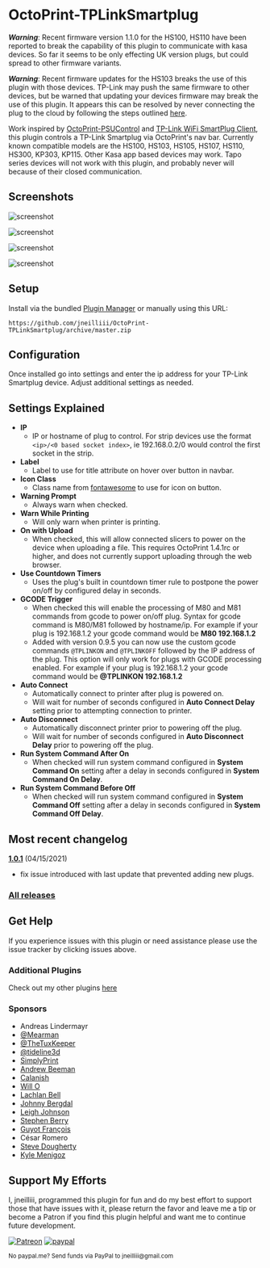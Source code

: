 # OctoPrint-TPLinkSmartplug

***Warning***: Recent firmware version 1.1.0 for the HS100, HS110 have been reported to break the capability of this plugin to communicate with kasa devices. So far it seems to be only effecting UK version plugs, but could spread to other firmware variants.

***Warning***: Recent firmware updates for the HS103 breaks the use of this plugin with those devices. TP-Link may push the same firmware to other devices, but be warned that updating your devices firmware may break the use of this plugin. It appears this can be resolved by never connecting the plug to the cloud by following the steps outlined [here](https://www.tp-link.com/us/support/faq/2707/).

Work inspired by [OctoPrint-PSUControl](https://github.com/kantlivelong/OctoPrint-PSUControl) and [TP-Link WiFi SmartPlug Client](https://github.com/softScheck/tplink-smartplug), this plugin controls a TP-Link Smartplug via OctoPrint's nav bar. Currently known compatible models are the HS100, HS103, HS105, HS107, HS110, HS300, KP303, KP115. Other Kasa app based devices may work. Tapo series devices will not work with this plugin, and probably never will because of their closed communication.

##  Screenshots
![screenshot](screenshot.png)

![screenshot](settings.png)

![screenshot](plugeditor.png)

![screenshot](screenshot_tab.png)

## Setup

Install via the bundled [Plugin Manager](https://github.com/foosel/OctoPrint/wiki/Plugin:-Plugin-Manager)
or manually using this URL:

    https://github.com/jneilliii/OctoPrint-TPLinkSmartplug/archive/master.zip


## Configuration

Once installed go into settings and enter the ip address for your TP-Link Smartplug device. Adjust additional settings as needed.

## Settings Explained
- **IP**
  - IP or hostname of plug to control. For strip devices use the format `<ip>/<0 based socket index>`, ie 192.168.0.2/0 would control the first socket in the strip.
- **Label**
  - Label to use for title attribute on hover over button in navbar.
- **Icon Class**
  - Class name from [fontawesome](https://fontawesome.com/v3.2.1/icons/) to use for icon on button.
- **Warning Prompt**
  - Always warn when checked.
- **Warn While Printing**
  - Will only warn when printer is printing.
- **On with Upload**
  - When checked, this will allow connected slicers to power on the device when uploading a file.  This requires OctoPrint 1.4.1rc or higher, and does not currently support uploading through the web browser.
- **Use Countdown Timers**
  - Uses the plug's built in countdown timer rule to postpone the power on/off by configured delay in seconds.
- **GCODE Trigger**
  - When checked this will enable the processing of M80 and M81 commands from gcode to power on/off plug.  Syntax for gcode command is M80/M81 followed by hostname/ip.  For example if your plug is 192.168.1.2 your gcode command would be **M80 192.168.1.2**
  - Added with version 0.9.5 you can now use the custom gcode commands `@TPLINKON` and `@TPLINKOFF` followed by the IP address of the plug.  This option will only work for plugs with GCODE processing enabled.  For example if your plug is 192.168.1.2 your gcode command would be **@TPLINKON 192.168.1.2**
- **Auto Connect**
  - Automatically connect to printer after plug is powered on.
  - Will wait for number of seconds configured in **Auto Connect Delay** setting prior to attempting connection to printer.
- **Auto Disconnect**
  - Automatically disconnect printer prior to powering off the plug.
  - Will wait for number of seconds configured in **Auto Disconnect Delay** prior to powering off the plug.
- **Run System Command After On**
  - When checked will run system command configured in **System Command On** setting after a delay in seconds configured in **System Command On Delay**.
- **Run System Command Before Off**
  - When checked will run system command configured in **System Command Off** setting after a delay in seconds configured in **System Command Off Delay**.

## Most recent changelog

**[1.0.1](https://github.com/jneilliii/OctoPrint-TPLinkSmartplug/releases/tag/1.0.0)** (04/15/2021)

* fix issue introduced with last update that prevented adding new plugs.

### [All releases](https://github.com/jneilliii/OctoPrint-TPLinkSmartplug/releases)

## Get Help

If you experience issues with this plugin or need assistance please use the issue tracker by clicking issues above.

### Additional Plugins

Check out my other plugins [here](https://plugins.octoprint.org/by_author/#jneilliii)

### Sponsors
- Andreas Lindermayr
- [@Mearman](https://github.com/Mearman)
- [@TheTuxKeeper](https://github.com/thetuxkeeper)
- [@tideline3d](https://github.com/tideline3d/)
- [SimplyPrint](https://simplyprint.dk/)
- [Andrew Beeman](https://github.com/Kiendeleo)
- [Calanish](https://github.com/calanish)
- [Will O](https://github.com/4wrxb)
- [Lachlan Bell](https://lachy.io/)
- [Johnny Bergdal](https://github.com/bergdahl)
- [Leigh Johnson](https://github.com/leigh-johnson)
- [Stephen Berry](https://github.com/berrystephenw)
- [Guyot François](https://github.com/iFrostizz)
- César Romero
- [Steve Dougherty](https://github.com/Thynix)
- [Kyle Menigoz](https://menigoz.me)
## Support My Efforts
I, jneilliii, programmed this plugin for fun and do my best effort to support those that have issues with it, please return the favor and leave me a tip or become a Patron if you find this plugin helpful and want me to continue future development.

[![Patreon](patreon-with-text-new.png)](https://www.patreon.com/jneilliii) [![paypal](paypal-with-text.png)](https://paypal.me/jneilliii)

<small>No paypal.me? Send funds via PayPal to jneilliii&#64;gmail&#46;com</small>

